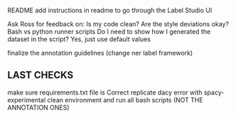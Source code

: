 README
    add instructions in readme to go through the Label Studio UI

Ask Ross for feedback on:
    Is my code clean? Are the style deviations okay?
    Bash vs python runner scripts
    Do I need to show how I generated the dataset in the script?
        Yes, just use default values 

finalize the annotation guidelines (change ner label framework)

## LAST CHECKS
make sure requirements.txt file is Correct
replicate dacy error with spacy-experimental
clean environment and run all bash scripts (NOT THE ANNOTATION ONES)